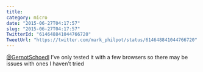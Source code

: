 ```yaml
---
title: 
category: micro
date: "2015-06-27T04:17:57"
slug: "2015-06-27T04:17:57"
TwitterId: "614648841044766720"
TweetUrl: "https://twitter.com/mark_philpot/status/614648841044766720"
---
```


[@GernotSchoedl](https://twitter.com/GernotSchoedl) I’ve only tested it with a
few browsers so there may be issues with ones I haven’t tried
